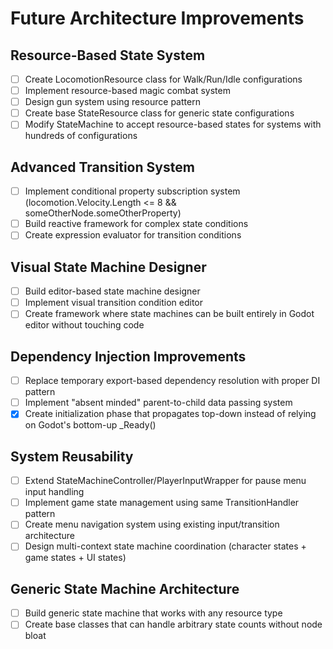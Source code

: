 # Future Architecture Improvements
## Resource-Based State System

 - [ ] Create LocomotionResource class for Walk/Run/Idle configurations
 - [ ] Implement resource-based magic combat system
 - [ ] Design gun system using resource pattern
 - [ ] Create base StateResource class for generic state configurations
 - [ ] Modify StateMachine to accept resource-based states for systems with hundreds of configurations

## Advanced Transition System

 - [ ] Implement conditional property subscription system (locomotion.Velocity.Length <= 8 && someOtherNode.someOtherProperty)
 - [ ] Build reactive framework for complex state conditions
 - [ ] Create expression evaluator for transition conditions

## Visual State Machine Designer

 - [ ] Build editor-based state machine designer
 - [ ] Implement visual transition condition editor
 - [ ] Create framework where state machines can be built entirely in Godot editor without touching code

## Dependency Injection Improvements

 - [ ] Replace temporary export-based dependency resolution with proper DI pattern
 - [ ] Implement "absent minded" parent-to-child data passing system
 - [x] Create initialization phase that propagates top-down instead of relying on Godot's bottom-up _Ready()

## System Reusability

 - [ ] Extend StateMachineController/PlayerInputWrapper for pause menu input handling
 - [ ] Implement game state management using same TransitionHandler pattern
 - [ ] Create menu navigation system using existing input/transition architecture
 - [ ] Design multi-context state machine coordination (character states + game states + UI states)

## Generic State Machine Architecture

 - [ ] Build generic state machine that works with any resource type
 - [ ] Create base classes that can handle arbitrary state counts without node bloat

